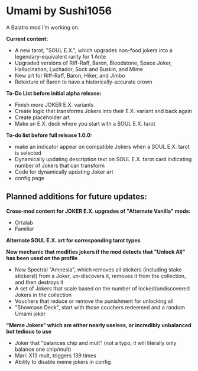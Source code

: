 # Umami by Sushi1056
A Balatro mod I’m working on. 

**Current content:** 
- A new tarot, "SOUL E.X.", which upgrades non-food jokers into a legendary-equivalent rarity for 1 Ante
- Upgraded versions of Riff-Raff, Baron, Bloodstone, Space Joker, Hallucination, Luchador, Sock and Buskin, and Mime
- New art for Riff-Raff, Baron, Hiker, and Jimbo
- Retexture of Baron to have a historically-accurate crown 

**To-Do List before initial alpha release:** 
- Finish more JOKER E.X. variants
- Create logic that transforms Jokers into their E.X. variant and back again
- Create placeholder art
- Make an E.X. deck where you start with a SOUL E.X. tarot

**To-do list before full release 1.0.0:** 
- make an indicator appear on compatible Jokers when a SOUL E.X. tarot is selected
- Dynamically updating description text on SOUL E.X. tarot card indicating number of Jokers that can transform
- Code for dynamically updating Joker art
- config page

## Planned additions for future updates: 
**Cross-mod content for JOKER E.X. upgrades of "Alternate Vanilla" mods:** 
- Ortalab
- Familiar

**Alternate SOUL E.X. art for corresponding tarot types**

**New mechanic that modifies jokers if the mod detects that "Unlock All" has been used on the profile**
- New Spectral "Amnesia", which removes all stickers (including stake stickers!) from a Joker, un-discovers it, removes it from the collection, and then destroys it
- A set of Jokers that scale based on the number of locked/undiscovered Jokers in the collection
- Vouchers that reduce or remove the punishment for unlocking all
- "Showcase Deck", start with those couchers redeemed and a random Umami joker

**"Meme Jokers" which are either nearly useless, or incredibly unbalanced but tedious to use** 
- Joker that "balances chip and mult" (not a typo, it will literally only balance one chip/mult)
- Mari: X13 mult, triggers 139 times
- Ability to disable meme jokers in config
